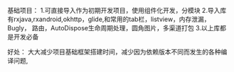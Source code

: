 基础项目：
1.可直接导入作为初期开发项目，使用组件化开发，分模块
2.导入库有rxjava,rxandroid,okhttp，glide,和常用的tab栏，listview，内存泄漏，Bugly，
路由，AutoDispose生命周期处理，圆角图片，多渠道打包
3.以上库都是开发必备


好处：
      大大减少项目基础框架搭建时间，减少因为依赖版本不同而发生的各种编译问题,
